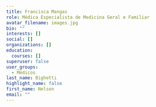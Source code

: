 ```yaml
---
title: Francisca Mangas
role: Médica Especialista de Medicina Geral e Familiar
avatar_filename: images.jpg
bio: ""
interests: []
social: []
organizations: []
education:
  courses: []
superuser: false
user_groups:
  - Médicos
last_name: Bighetti
highlight_name: false
first_name: Nelson
email: ""
---
```

